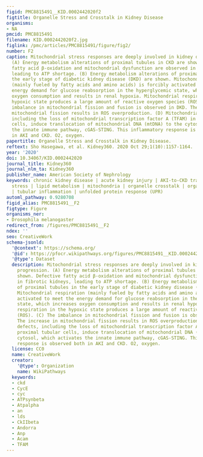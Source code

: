 ```yaml
---
figid: PMC8815491__KID.0002442020f2
figtitle: Organelle Stress and Crosstalk in Kidney Disease
organisms:
- NA
pmcid: PMC8815491
filename: KID.0002442020f2.jpg
figlink: /pmc/articles/PMC8815491/figure/fig2/
number: F2
caption: Mitochondrial stress responses are deeply involved in kidney disease progression.
  (A) Energy metabolism alterations of proximal tubules in CKD are shown. Defective
  fatty acid β-oxidation and mitochondrial dysfunction are observed in fibrotic kidneys,
  leading to ATP shortage. (B) Energy metabolism alterations of proximal tubules in
  the early stage of diabetic kidney disease (DKD) are shown. Mitochondrial respiration
  (mainly fueled by fatty acids and amino acids) is forcibly activated to meet the
  energy demand for glucose reabsorption in the hyperglycemic state, which increases
  oxygen consumption and results in renal hypoxia. Mitochondrial respiration in the
  hypoxic state produces a large amount of reactive oxygen species (ROS). (C) The
  imbalance in mitochondrial fission and fusion is observed in DKD. The increase in
  mitochondrial fission results in ROS overproduction. (D) Mitochondrial defects,
  including the loss of mitochondrial transcription factor A (TFAM) in proximal tubular
  cells, induce translocation of mitochondrial DNA (mtDNA) to the cytosol, which activates
  the innate immune pathway, cGAS-STING. This inflammatory response is observed both
  in AKI and CKD. O2, oxygen.
papertitle: Organelle Stress and Crosstalk in Kidney Disease.
reftext: Sho Hasegawa, et al. Kidney360. 2020 Oct 29;1(10):1157-1164.
year: '2020'
doi: 10.34067/KID.0002442020
journal_title: Kidney360
journal_nlm_ta: Kidney360
publisher_name: American Society of Nephrology
keywords: chronic kidney disease | acute kidney injury | AKI-to-CKD transition | ER
  stress | lipid metabolism | mitochondria | organelle crosstalk | organelle stress
  | tubular inflammation | unfolded protein response (UPR)
automl_pathway: 0.9280708
figid_alias: PMC8815491__F2
figtype: Figure
organisms_ner:
- Drosophila melanogaster
redirect_from: /figures/PMC8815491__F2
ndex: ''
seo: CreativeWork
schema-jsonld:
  '@context': https://schema.org/
  '@id': https://pfocr.wikipathways.org/figures/PMC8815491__KID.0002442020f2.html
  '@type': Dataset
  description: Mitochondrial stress responses are deeply involved in kidney disease
    progression. (A) Energy metabolism alterations of proximal tubules in CKD are
    shown. Defective fatty acid β-oxidation and mitochondrial dysfunction are observed
    in fibrotic kidneys, leading to ATP shortage. (B) Energy metabolism alterations
    of proximal tubules in the early stage of diabetic kidney disease (DKD) are shown.
    Mitochondrial respiration (mainly fueled by fatty acids and amino acids) is forcibly
    activated to meet the energy demand for glucose reabsorption in the hyperglycemic
    state, which increases oxygen consumption and results in renal hypoxia. Mitochondrial
    respiration in the hypoxic state produces a large amount of reactive oxygen species
    (ROS). (C) The imbalance in mitochondrial fission and fusion is observed in DKD.
    The increase in mitochondrial fission results in ROS overproduction. (D) Mitochondrial
    defects, including the loss of mitochondrial transcription factor A (TFAM) in
    proximal tubular cells, induce translocation of mitochondrial DNA (mtDNA) to the
    cytosol, which activates the innate immune pathway, cGAS-STING. This inflammatory
    response is observed both in AKI and CKD. O2, oxygen.
  license: CC0
  name: CreativeWork
  creator:
    '@type': Organization
    name: WikiPathways
  keywords:
  - ckd
  - CycE
  - cyc
  - ATPsynbeta
  - Atpalpha
  - an
  - lds
  - CkIIbeta
  - Andorra
  - Anp
  - Acam
  - TFAM
---
```

